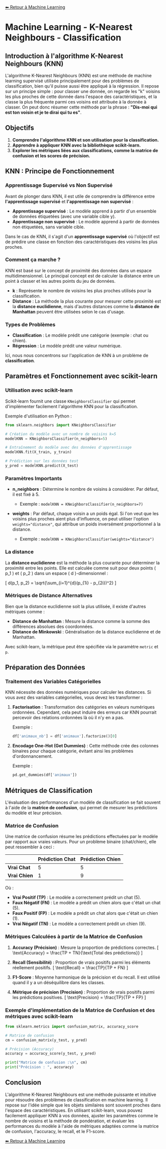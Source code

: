 [⬅ Retour à Machine Learning](../README.md)

# Machine Learning - K-Nearest Neighbours - Classification

## Introduction à l'algorithme K-Nearest Neighbours (KNN)

L'algorithme K-Nearest Neighbours (KNN) est une méthode de machine learning supervisé utilisée principalement pour des problèmes de classification, bien qu'il puisse aussi être appliqué à la régression. Il repose sur un principe simple : pour classer une donnée, on regarde les "k" voisins les plus proches de cette donnée dans l'espace des caractéristiques, et la classe la plus fréquente parmi ces voisins est attribuée à la donnée à classer. On peut donc résumer cette méthode par la phrase : **"Dis-moi qui est ton voisin et je te dirai qui tu es"**.

## Objectifs

1. **Comprendre l'algorithme KNN et son utilisation pour la classification.**
2. **Apprendre à appliquer KNN avec la bibliothèque scikit-learn.**
3. **Explorer les métriques liées aux classifications, comme la matrice de confusion et les scores de précision.**

## KNN : Principe de Fonctionnement

### Apprentissage Supervisé vs Non Supervisé

Avant de plonger dans KNN, il est utile de comprendre la différence entre **l'apprentissage supervisé** et **l'apprentissage non supervisé** :
- **Apprentissage supervisé** : Le modèle apprend à partir d'un ensemble de données étiquetées (avec une variable cible y).
- **Apprentissage non supervisé** : Le modèle apprend à partir de données non étiquetées, sans variable cible.

Dans le cas de KNN, il s'agit d'un **apprentissage supervisé** où l'objectif est de prédire une classe en fonction des caractéristiques des voisins les plus proches.

### Comment ça marche ?

KNN est basé sur le concept de proximité des données dans un espace multidimensionnel. Le principal concept est de calculer la distance entre un point à classer et les autres points du jeu de données.

- **k** : Représente le nombre de voisins les plus proches utilisés pour la classification.
- **Distance** : La méthode la plus courante pour mesurer cette proximité est la **distance euclidienne**, mais d'autres distances comme la **distance de Manhattan** peuvent être utilisées selon le cas d'usage.

### Types de Problèmes
- **Classification** : Le modèle prédit une catégorie (exemple : chat ou chien).
- **Régression** : Le modèle prédit une valeur numérique.

Ici, nous nous concentrons sur l'application de KNN à un problème de **classification**.

## Paramètres et Fonctionnement avec scikit-learn

### Utilisation avec scikit-learn

Scikit-learn fournit une classe `KNeighborsClassifier` qui permet d'implémenter facilement l'algorithme KNN pour la classification.

Exemple d'utilisation en Python :

```python
from sklearn.neighbors import KNeighborsClassifier

# Création du modèle avec un nombre de voisins k=5
modelKNN = KNeighborsClassifier(n_neighbors=5)

# Entraînement du modèle avec des données d'apprentissage
modelKNN.fit(X_train, y_train)

# Prédiction sur les données test
y_pred = modelKNN.predict(X_test)
```

### Paramètres Importants

- **n_neighbors** : Détermine le nombre de voisins à considérer. Par défaut, il est fixé à 5.
  - Exemple : `modelKNN = KNeighborsClassifier(n_neighbors=7)`

- **weights** : Par défaut, chaque voisin a un poids égal. Si l'on veut que les voisins plus proches aient plus d'influence, on peut utiliser l'option `weights="distance"`, qui attribue un poids inversément proportionnel à la distance.
  - Exemple : `modelKNN = KNeighborsClassifier(weights="distance")`

### La distance

La **distance euclidienne** est la méthode la plus courante pour déterminer la proximité entre les points. Elle est calculée comme suit pour deux points \( p_1 \) et \( p_2 \) dans un espace \( d \)-dimensionnel :

\[
d(p_1, p_2) = \sqrt{\sum_{i=1}^{d}(p_{1i} - p_{2i})^2}
\]

### Métriques de Distance Alternatives

Bien que la distance euclidienne soit la plus utilisée, il existe d'autres métriques comme :
- **Distance de Manhattan** : Mesure la distance comme la somme des différences absolues des coordonnées.
- **Distance de Minkowski** : Généralisation de la distance euclidienne et de Manhattan.

Avec scikit-learn, la métrique peut être spécifiée via le paramètre `metric` et `p`.

## Préparation des Données

### Traitement des Variables Catégorielles

KNN nécessite des données numériques pour calculer les distances. Si vous avez des variables catégorielles, vous devez les transformer :

1. **Factorisation** : Transformation des catégories en valeurs numériques ordonnées. Cependant, cela peut induire des erreurs car KNN pourrait percevoir des relations ordonnées là où il n'y en a pas.
   
   Exemple :
   ```python
   df['animaux_nb'] = df['animaux'].factorize()[0]
   ```

2. **Encodage One-Hot (Get Dummies)** : Cette méthode crée des colonnes binaires pour chaque catégorie, évitant ainsi les problèmes d'ordonnancement.
   
   Exemple :
   ```python
   pd.get_dummies(df['animaux'])
   ```

## Métriques de Classification

L'évaluation des performances d'un modèle de classification se fait souvent à l'aide de la **matrice de confusion**, qui permet de mesurer les prédictions du modèle et leur précision.

### Matrice de Confusion

Une matrice de confusion résume les prédictions effectuées par le modèle par rapport aux vraies valeurs. Pour un problème binaire (chat/chien), elle peut ressembler à ceci :

|                    | Prédiction Chat | Prédiction Chien |
|--------------------|-----------------|------------------|
| **Vrai Chat**      | 5               | 5                |
| **Vrai Chien**     | 1               | 9                |

Où :
- **Vrai Positif (TP)** : Le modèle a correctement prédit un chat (5).
- **Faux Négatif (FN)** : Le modèle a prédit un chien alors que c'était un chat (5).
- **Faux Positif (FP)** : Le modèle a prédit un chat alors que c'était un chien (1).
- **Vrai Négatif (TN)** : Le modèle a correctement prédit un chien (9).

### Métriques Calculées à partir de la Matrice de Confusion

1. **Accuracy (Précision)** : Mesure la proportion de prédictions correctes.
   \[
   \text{Accuracy} = \frac{TP + TN}{\text{Total des prédictions}}
   \]

2. **Recall (Sensibilité)** : Proportion de vrais positifs parmi les éléments réellement positifs.
   \[
   \text{Recall} = \frac{TP}{TP + FN}
   \]

3. **F1-Score** : Moyenne harmonique de la précision et du recall. Il est utilisé quand il y a un déséquilibre dans les classes.

4. **Métrique de précision (Precision)** : Proportion de vrais positifs parmi les prédictions positives.
   \[
   \text{Precision} = \frac{TP}{TP + FP}
   \]

### Exemple d'implémentation de la Matrice de Confusion et des métriques avec scikit-learn

```python
from sklearn.metrics import confusion_matrix, accuracy_score

# Matrice de confusion
cm = confusion_matrix(y_test, y_pred)

# Précision (Accuracy)
accuracy = accuracy_score(y_test, y_pred)

print("Matrice de confusion :\n", cm)
print("Précision : ", accuracy)
```

## Conclusion

L'algorithme K-Nearest Neighbours est une méthode puissante et intuitive pour résoudre des problèmes de classification en machine learning. Il repose sur l'idée simple que les objets similaires sont souvent proches dans l'espace des caractéristiques. En utilisant scikit-learn, vous pouvez facilement appliquer KNN à vos données, ajuster les paramètres comme le nombre de voisins et la méthode de pondération, et évaluer les performances du modèle à l'aide de métriques adaptées comme la matrice de confusion, l'accuracy, le recall, et le F1-score.

[⬅ Retour à Machine Learning](../README.md)